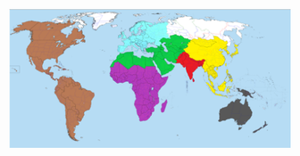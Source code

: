 <img src="images/daWorld.png" alt="world" usemap="#image_map">

<map name="world">
  <area shape="rect" coords="1361,374,1546,589" alt="South Asia" href="https://www.cia.gov/the-world-factbook/south-asia/">
  <area shape="rect" coords="1466,246,1808,673" alt="East and Southeast Asia" href="https://www.cia.gov/the-world-factbook/east-and-southeast-asia/">
  <area shape="rect" coords="837,160,1173,292" alt="Europe" href="https://www.cia.gov/the-world-factbook/europe/">
  <area shape="rect" coords="1624,709,2118,1019" alt="Oceania" href="https://www.cia.gov/the-world-factbook/australia-and-oceania/">
  <area shape="rect" coords="873,364,1323,428" alt="North Africa, Middle East, and Central Asia" href="https://open.lib.umn.edu/worldgeography/chapter/8-8-end-of-chapter-material/#:~:text=North%20Africa%2C%20Southwest%20Asia%2C%20and%20Central%20Asia%20%28Turkestan%29,areas%20of%20all%20three%20regions%20of%20the%20realm.">
  <area shape="rect" coords="841,460,1183,911" alt="Sub Saharan Africa" href="https://www.cia.gov/the-world-factbook/africa/">
  <area shape="rect" coords="20,72,741,1077" alt="The Americas" href="https://www.britannica.com/place/Americas">
</map>
